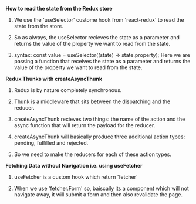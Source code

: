 **How to read the state from the Redux store**

1. We use the 'useSelector' custome hook from 'react-redux' to read the state from the store.

2. So as always, the useSelector recieves the state as a parameter and returns the value of the property we want to read from the state.

3. syntax: const value = useSelector((state) => state.property); Here we are passing a function that receives the state as a parameter and returns the value of the property we want to read from the state.

**Redux Thunks with createAsyncThunk**

1. Redux is by nature completely synchronous.

2. Thunk is a middleware that sits between the dispatching and the reducer.

3. createAsyncThunk recieves two things: the name of the action and the async function that will return the payload for the reducer.

4. createAsyncThunk will basically produce three additional action types: pending, fulfilled and rejected.

5. So we need to make the reducers for each of these action types.

**Fetching Data without Navigation i.e. using useFetcher**

1. useFetcher is a custom hook which return 'fetcher'

2. When we use 'fetcher.Form' so, baiscally its a component which will not navigate away, it will submit a form and then also revalidate the page.
